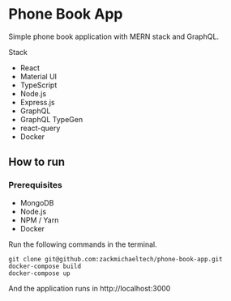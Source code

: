# Phone Book App

Simple phone book application with MERN stack and GraphQL.

Stack
- React
- Material UI
- TypeScript
- Node.js
- Express.js
- GraphQL
- GraphQL TypeGen
- react-query
- Docker

## How to run

### Prerequisites
- MongoDB
- Node.js
- NPM / Yarn
- Docker

Run the following commands in the terminal.
```
git clone git@github.com:zackmichaeltech/phone-book-app.git
docker-compose build
docker-compose up
```

And the application runs in http://localhost:3000
